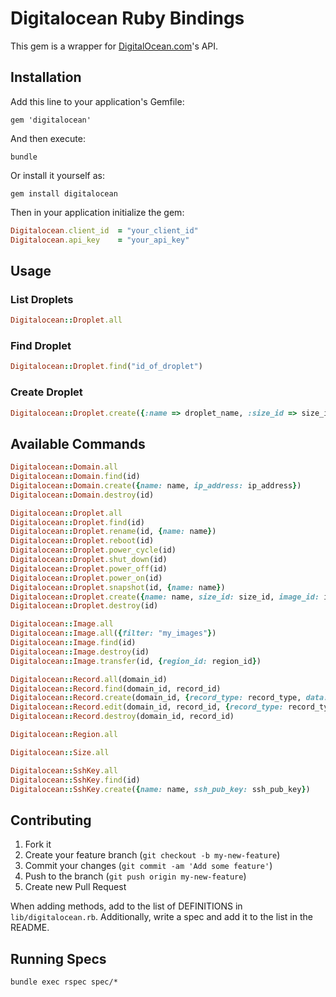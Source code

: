 # Digitalocean Ruby Bindings

This gem is a wrapper for [DigitalOcean.com](https://www.digitalocean.com)'s API.

## Installation

Add this line to your application's Gemfile:

```
gem 'digitalocean'
```

And then execute:

```
bundle
```

Or install it yourself as:

```
gem install digitalocean
```

Then in your application initialize the gem:

```ruby
Digitalocean.client_id  = "your_client_id"
Digitalocean.api_key    = "your_api_key"
```

## Usage

### List Droplets

```ruby
Digitalocean::Droplet.all
```

### Find Droplet

```ruby
Digitalocean::Droplet.find("id_of_droplet")
```

### Create Droplet

```ruby
Digitalocean::Droplet.create({:name => droplet_name, :size_id => size_id, :image_id => image_id, :region_id => region_id)
```
## Available Commands

```ruby
Digitalocean::Domain.all
Digitalocean::Domain.find(id)
Digitalocean::Domain.create({name: name, ip_address: ip_address})
Digitalocean::Domain.destroy(id)

Digitalocean::Droplet.all
Digitalocean::Droplet.find(id)
Digitalocean::Droplet.rename(id, {name: name})
Digitalocean::Droplet.reboot(id)
Digitalocean::Droplet.power_cycle(id)
Digitalocean::Droplet.shut_down(id)
Digitalocean::Droplet.power_off(id)
Digitalocean::Droplet.power_on(id)
Digitalocean::Droplet.snapshot(id, {name: name})
Digitalocean::Droplet.create({name: name, size_id: size_id, image_id: image_id, region_id: region_id, ssh_key_ids: ssh_key_ids})
Digitalocean::Droplet.destroy(id)

Digitalocean::Image.all
Digitalocean::Image.all({filter: "my_images"})
Digitalocean::Image.find(id)
Digitalocean::Image.destroy(id)
Digitalocean::Image.transfer(id, {region_id: region_id})

Digitalocean::Record.all(domain_id)
Digitalocean::Record.find(domain_id, record_id)
Digitalocean::Record.create(domain_id, {record_type: record_type, data: data})
Digitalocean::Record.edit(domain_id, record_id, {record_type: record_type, data: data})
Digitalocean::Record.destroy(domain_id, record_id)

Digitalocean::Region.all

Digitalocean::Size.all

Digitalocean::SshKey.all
Digitalocean::SshKey.find(id)
Digitalocean::SshKey.create({name: name, ssh_pub_key: ssh_pub_key})
```

## Contributing

1. Fork it
2. Create your feature branch (`git checkout -b my-new-feature`)
5. Commit your changes (`git commit -am 'Add some feature'`)
6. Push to the branch (`git push origin my-new-feature`)
7. Create new Pull Request

When adding methods, add to the list of DEFINITIONS in `lib/digitalocean.rb`. Additionally, write a spec and add it to the list in the README.

## Running Specs

```
bundle exec rspec spec/*
```
